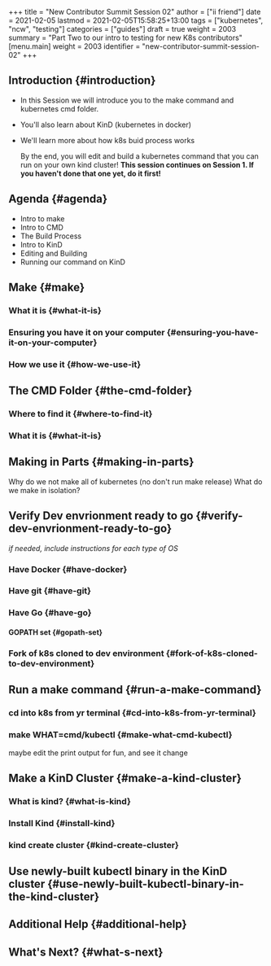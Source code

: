 +++
title = "New Contributor Summit Session 02"
author = ["ii friend"]
date = 2021-02-05
lastmod = 2021-02-05T15:58:25+13:00
tags = ["kubernetes", "ncw", "testing"]
categories = ["guides"]
draft = true
weight = 2003
summary = "Part Two to our intro to testing for new K8s contributors"
[menu.main]
  weight = 2003
  identifier = "new-contributor-summit-session-02"
+++

## Introduction {#introduction}

-   In this Session we will introduce you to the make command and kubernetes cmd folder.
-   You'll also learn about KinD (kubernetes in docker)
-   We'll learn more about how k8s buid process works

    By the end, you will edit and build a kubernetes command that you can run on your own kind cluster!
    ****This session continues on Session 1.  If you haven't done that one yet, do it first!****


## Agenda {#agenda}

-   Intro to make
-   Intro to CMD
-   The Build Process
-   Intro to KinD
-   Editing and Building
-   Running our command on KinD


## Make {#make}


### What it is {#what-it-is}


### Ensuring you have it on your computer {#ensuring-you-have-it-on-your-computer}


### How we use it {#how-we-use-it}


## The CMD Folder {#the-cmd-folder}


### Where to find it {#where-to-find-it}


### What it is {#what-it-is}


## Making in Parts {#making-in-parts}

Why do we not make all of kubernetes (no don't run make release)
What do we make in isolation?


## Verify Dev envrionment ready to go {#verify-dev-envrionment-ready-to-go}

_if needed, include instructions for each type of OS_


### Have Docker {#have-docker}


### Have git {#have-git}


### Have Go {#have-go}


#### GOPATH set {#gopath-set}


### Fork of k8s cloned to dev environment {#fork-of-k8s-cloned-to-dev-environment}


## Run a make command {#run-a-make-command}


### cd into k8s from yr terminal {#cd-into-k8s-from-yr-terminal}


### make WHAT=cmd/kubectl {#make-what-cmd-kubectl}

maybe edit the print output for fun, and see it change


## Make a KinD Cluster {#make-a-kind-cluster}


### What is kind? {#what-is-kind}


### Install Kind {#install-kind}


### kind create cluster {#kind-create-cluster}


## Use newly-built kubectl binary in the KinD cluster {#use-newly-built-kubectl-binary-in-the-kind-cluster}


## Additional Help {#additional-help}


## What's Next? {#what-s-next}

